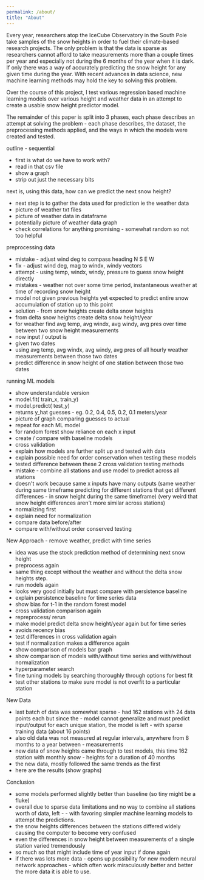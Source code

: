 ```yaml
---
permalink: /about/
title: "About"
---
```


Every year, researchers atop the IceCube Observatory in the South Pole take samples of the snow heights in order to fuel their climate-based research projects. The only problem is that the data is sparse as researchers cannot afford to take measurements more than a couple times per year and especially not during the 6 months of the year when it is dark. If only there was a way of accurately predicting the snow height for any given time during the year. With recent advances in data science, new machine learning methods may hold the key to solving this problem. 

Over the course of this project, I test various regression based machine learning models over various height and weather data in an attempt to create a usable snow height predictor model. 

The remainder of this paper is split into 3 phases, each phase describes an attempt at solving the problem - each phase describes, the dataset, the preprocessing methods applied, and the ways in which the models were created and tested. 
  
outline - sequential   
- first is what do we have to work with?
- read in that csv file
- show a graph
- strip out just the necessary bits  

next is, using this data, how can we predict the next snow height?  
- next step is to gather the data used for prediction ie the weather data
- picture of weather txt files
- picture of weather data in dataframe
- potentially picture of weather data graph
- check correlations for anything promising - somewhat random so not too helpful

preprocessing data  
- mistake - adjust wind deg to compass heading N S E W
- fix - adjust wind deg, mag to windx, windy vectors
- attempt - using temp, windx, windy, pressure to guess snow height directly
- mistakes - weather not over some time period, instantaneous weather at time of recording snow height
- model not given previous heights yet expected to predict entire snow accumulation of station up to this point
- solution - from snow heights create delta snow heights
- from delta snow heights create delta snow height/year
- for weather find avg temp, avg windx, avg windy, avg pres over time between two snow height measurements
- now input / output is 
- given two dates
- using avg temp, avg windx, avg windy, avg pres of all hourly weather measurements between those two dates
- predict difference in snow height of one station between those two dates  

running ML models  
- show understandable version
- model.fit( train_x, train_y)
- model.predict( test_y)
- returns y_hat guesses - eg. 0.2, 0.4, 0.5, 0.2, 0.1 meters/year
- picture of graph comparing guesses to actual
- repeat for each ML model
- for random forest show reliance on each x input
- create / compare with baseline models
- cross validation
- explain how models are further split up and tested with data
- explain possible need for order conservation when testing these models
- tested difference between these 2 cross validation testing methods
- mistake - combine all stations and use model to predict across all stations
- doesn't work because same x inputs have many outputs (same weather during same timeframe predicting for different stations that get different differences - in snow height during the same timeframe) (very weird that snow height differences aren't more similar across stations)
- normalizing first
- explain need for normalization
- compare data before/after
- compare with/without order conserved testing  

New Approach - remove weather, predict with time series  
- idea was use the stock prediction method of determining next snow height
- preprocess again
- same thing except without the weather and without the delta snow heights step.
- run models again
- looks very good initially but must compare with persistence baseline
- explain persistence baseline for time series data
- show bias for t-1 in the random forest model
- cross validation comparison again
- repreprocess/ rerun
- make model predict delta snow height/year again but for time series
- avoids recency bias
- test differences in cross validation again
- test if normalization makes a difference again
- show comparison of models bar graph
- show comparison of models with/without time series and with/without normalization
- hyperparameter search
- fine tuning models by searching thoroughly through options for best fit
- test other stations to make sure model is not overfit to a particular station  

New Data  
- last batch of data was somewhat sparse - had 162 stations with 24 data points each but since the - model cannot generalize and must predict input/output for each unique station, the model is left  - with sparse training data (about 16 points)
- also old data was not measured at regular intervals, anywhere from 8 months to a year between - measurements
- new data of snow heights came through to test models, this time 162 station with monthly snow - heights for a duration of 40 months
- the new data, mostly followed the same trends as the first 
- here are the results (show graphs) 

Conclusion  
- some models performed slightly better than baseline (so tiny might be a fluke)
- overall due to sparse data limitations and no way to combine all stations worth of data, left - - with favoring simpler machine learning models to attempt the predictions.
- the snow heights differences between the stations differed widely causing the computer to become very confused 
- even the differences in snow height between measurements of a single station varied tremendously
- so much so that might include time of year input if done again
- if there was lots more data - opens up possibility for new modern neural network approaches - which often work miraculously better and better the more data it is able to use. 
